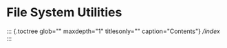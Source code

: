 File System Utilities
=====================

::: {.toctree glob="" maxdepth="1" titlesonly="" caption="Contents"}
*/index*
:::
